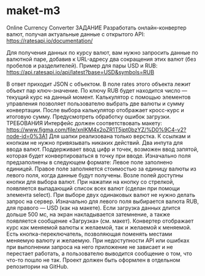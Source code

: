 # maket-m3
Online Currency Converter
ЗАДАНИЕ
Разработать онлайн-конвертер валют, получая актуальные данные с открытого API:
https://ratesapi.io/documentation/

Для получения данных по курсу валют, вам нужно запросить данные по валютной паре, добавив к URL-адресу два сокращения этих валют (без пробелов и разделителей).
Пример для пары USD и RUB:
https://api.ratesapi.io/api/latest?base=USD&symbols=RUB

В ответ приходит JSON с объектом. В поле rates этого объекта лежит объект пар ключ-значение. По ключу RUB будет находится число — текущий курс на данный момент.
Калькулятор с помощью элементов управления позволяет пользователю выбрать две валюты и сумму конвертации. После выбора калькулятор отображает кросс-курс и итоговую сумму. 
Предусмотреть обработку ошибок загрузки.
ТРЕБОВАНИЯ
Интерфейс должен соответствовать макету:
https://www.figma.com/file/xnlKM4x2oZR1T5jpt0bzYZ/%D0%9C4-v2?node-id=0%3A1
Для шапки реализована только верстка. К ссылкам и кнопкам не нужно привязывать никаких действий.
Два инпута для ввода валют. Поддерживает ввод цифр и точек, возможен ввод запятой, которая будет конвертироваться в точку при вводе. 
Изначально поля предзаполнены в следующем формате:
Левое поле заполнено единицей.
Правое поле заполняется стоимостью за единицу валюты из левого поля, когда данные будут получены.
Возле полей доступны кнопки для выбора валют. При нажатии на кнопку со стрелкой, появляется выпадающий список всех валют (сделан при помощи элемента select).
При выборе двух одинаковых валют не нужно делать запрос на сервер. Изначально для левого поля выбирается валюта RUB, для правого — USD (как на макете).
Если загрузка данных длится дольше 500 мс, на экран накладывается затемнение, а также появляется сообщение «Загрузка» (см. макет).
Конвертер отображает курс как меняемой валюты к желаемой, так и желаемой к меняемой.
Есть кнопка-переключатель, позволяющая поменять местами меняемую валюту и желаемую.
При недоступности API или ошибках при выполнении запроса на него приложение не зависает и не перестает работать, а пользователю выводится сообщение о том, что что-то пошло не так.
Проект должен быть оформлен в отдельном репозитории на GitHub.
